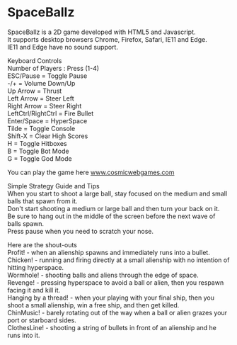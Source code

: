 # SpaceBallz

SpaceBallz is a 2D game developed with HTML5 and Javascript.  
It supports desktop browsers Chrome, Firefox, Safari, IE11 and Edge.  
IE11 and Edge have no sound support.

Keyboard Controls  
Number of Players : Press (1-4)  
ESC/Pause = Toggle Pause  
-/+ = Volume Down/Up  
Up Arrow = Thrust  
Left Arrow = Steer Left  
Right Arrow = Steer Right  
LeftCtrl/RightCtrl = Fire Bullet  
Enter/Space = HyperSpace  
Tilde = Toggle Console  
Shift-X = Clear High Scores  
H = Toggle Hitboxes  
B = Toggle Bot Mode  
G = Toggle God Mode  

You can play the game here www.cosmicwebgames.com

Simple Strategy Guide and Tips  
When you start to shoot a large ball, stay focused on the medium and small balls that spawn from it.  
Don't start shooting a medium or large ball and then turn your back on it.  
Be sure to hang out in the middle of the screen before the next wave of balls spawn.  
Press pause when you need to scratch your nose.  

Here are the shout-outs  
Profit! - when an alienship spawns and immediately runs into a bullet.  
Chicken! - running and firing directly at a small alienship with no intention of hitting hyperspace.  
Wormhole! - shooting balls and aliens through the edge of space.  
Revenge! - pressing hyperspace to avoid a ball or alien, then you respawn facing it and kill it.  
Hanging by a thread! - when your playing with your final ship, then you shoot a small alienship, win a free ship, and then get killed.  
ChinMusic! - barely rotating out of the way when a ball or alien grazes your port or starboard sides.  
ClothesLine! - shooting a string of bullets in front of an alienship and he runs into it.
